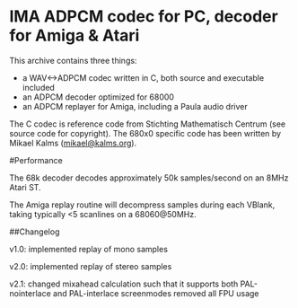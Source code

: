 # IMA ADPCM codec for PC, decoder for Amiga & Atari

This archive contains three things:

* a WAV<->ADPCM codec written in C, both source and executable included
* an ADPCM decoder optimized for 68000
* an ADPCM replayer for Amiga, including a Paula audio driver

The C codec is reference code from Stichting Mathematisch Centrum (see source code for copyright).
The 680x0 specific code has been written by Mikael Kalms (mikael@kalms.org).

#Performance

The 68k decoder decodes approximately 50k samples/second on an 8MHz Atari ST.

The Amiga replay routine will decompress samples during each VBlank, taking typically <5 scanlines on a 68060@50MHz.

##Changelog

v1.0: implemented replay of mono samples

v2.0: implemented replay of stereo samples

v2.1: changed mixahead calculation such that it supports both PAL-nointerlace and PAL-interlace screenmodes
      removed all FPU usage
